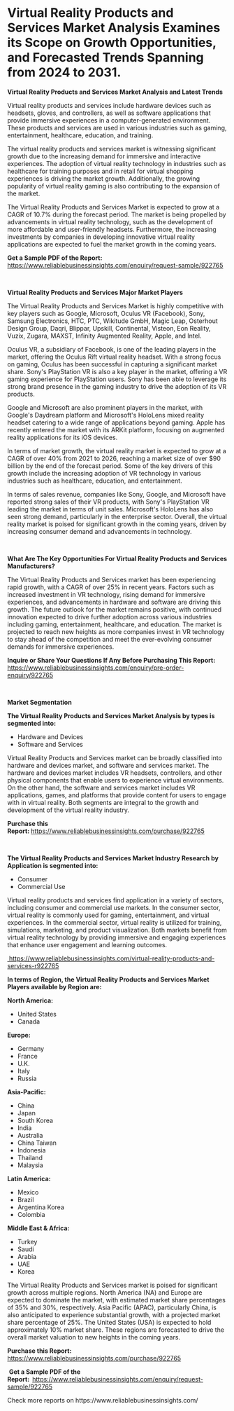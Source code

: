 <p><h1>Virtual Reality Products and Services Market Analysis Examines its Scope on Growth Opportunities, and Forecasted Trends Spanning from 2024 to 2031.</h1></p><p><strong>Virtual Reality Products and Services Market Analysis and Latest Trends</strong></p>
<p><p>Virtual reality products and services include hardware devices such as headsets, gloves, and controllers, as well as software applications that provide immersive experiences in a computer-generated environment. These products and services are used in various industries such as gaming, entertainment, healthcare, education, and training.</p><p>The virtual reality products and services market is witnessing significant growth due to the increasing demand for immersive and interactive experiences. The adoption of virtual reality technology in industries such as healthcare for training purposes and in retail for virtual shopping experiences is driving the market growth. Additionally, the growing popularity of virtual reality gaming is also contributing to the expansion of the market.</p><p>The Virtual Reality Products and Services Market is expected to grow at a CAGR of 10.7% during the forecast period. The market is being propelled by advancements in virtual reality technology, such as the development of more affordable and user-friendly headsets. Furthermore, the increasing investments by companies in developing innovative virtual reality applications are expected to fuel the market growth in the coming years.</p></p>
<p><strong>Get a Sample PDF of the Report:&nbsp;</strong> <a href="https://www.reliablebusinessinsights.com/enquiry/request-sample/922765">https://www.reliablebusinessinsights.com/enquiry/request-sample/922765</a></p>
<p>&nbsp;</p>
<p><strong>Virtual Reality Products and Services Major Market Players</strong></p>
<p><p>The Virtual Reality Products and Services Market is highly competitive with key players such as Google, Microsoft, Oculus VR (Facebook), Sony, Samsung Electronics, HTC, PTC, Wikitude GmbH, Magic Leap, Osterhout Design Group, Daqri, Blippar, Upskill, Continental, Visteon, Eon Reality, Vuzix, Zugara, MAXST, Infinity Augmented Reality, Apple, and Intel.</p><p>Oculus VR, a subsidiary of Facebook, is one of the leading players in the market, offering the Oculus Rift virtual reality headset. With a strong focus on gaming, Oculus has been successful in capturing a significant market share. Sony's PlayStation VR is also a key player in the market, offering a VR gaming experience for PlayStation users. Sony has been able to leverage its strong brand presence in the gaming industry to drive the adoption of its VR products.</p><p>Google and Microsoft are also prominent players in the market, with Google's Daydream platform and Microsoft's HoloLens mixed reality headset catering to a wide range of applications beyond gaming. Apple has recently entered the market with its ARKit platform, focusing on augmented reality applications for its iOS devices.</p><p>In terms of market growth, the virtual reality market is expected to grow at a CAGR of over 40% from 2021 to 2026, reaching a market size of over $90 billion by the end of the forecast period. Some of the key drivers of this growth include the increasing adoption of VR technology in various industries such as healthcare, education, and entertainment.</p><p>In terms of sales revenue, companies like Sony, Google, and Microsoft have reported strong sales of their VR products, with Sony's PlayStation VR leading the market in terms of unit sales. Microsoft's HoloLens has also seen strong demand, particularly in the enterprise sector. Overall, the virtual reality market is poised for significant growth in the coming years, driven by increasing consumer demand and advancements in technology.</p></p>
<p>&nbsp;</p>
<p><strong>What Are The Key Opportunities For Virtual Reality Products and Services Manufacturers?</strong></p>
<p><p>The Virtual Reality Products and Services market has been experiencing rapid growth, with a CAGR of over 25% in recent years. Factors such as increased investment in VR technology, rising demand for immersive experiences, and advancements in hardware and software are driving this growth. The future outlook for the market remains positive, with continued innovation expected to drive further adoption across various industries including gaming, entertainment, healthcare, and education. The market is projected to reach new heights as more companies invest in VR technology to stay ahead of the competition and meet the ever-evolving consumer demands for immersive experiences.</p></p>
<p><strong>Inquire or Share Your Questions If Any Before Purchasing This Report:</strong> <a href="https://www.reliablebusinessinsights.com/enquiry/pre-order-enquiry/922765">https://www.reliablebusinessinsights.com/enquiry/pre-order-enquiry/922765</a></p>
<p>&nbsp;</p>
<p><strong>Market Segmentation</strong></p>
<p><strong>The Virtual Reality Products and Services Market Analysis by types is segmented into:</strong></p>
<p><ul><li>Hardware and Devices</li><li>Software and Services</li></ul></p>
<p><p>Virtual Reality Products and Services market can be broadly classified into hardware and devices market, and software and services market. The hardware and devices market includes VR headsets, controllers, and other physical components that enable users to experience virtual environments. On the other hand, the software and services market includes VR applications, games, and platforms that provide content for users to engage with in virtual reality. Both segments are integral to the growth and development of the virtual reality industry.</p></p>
<p><strong>Purchase this Report:&nbsp;</strong><a href="https://www.reliablebusinessinsights.com/purchase/922765">https://www.reliablebusinessinsights.com/purchase/922765</a></p>
<p>&nbsp;</p>
<p><strong>The Virtual Reality Products and Services Market Industry Research by Application is segmented into:</strong></p>
<p><ul><li>Consumer</li><li>Commercial Use</li></ul></p>
<p><p>Virtual reality products and services find application in a variety of sectors, including consumer and commercial use markets. In the consumer sector, virtual reality is commonly used for gaming, entertainment, and virtual experiences. In the commercial sector, virtual reality is utilized for training, simulations, marketing, and product visualization. Both markets benefit from virtual reality technology by providing immersive and engaging experiences that enhance user engagement and learning outcomes.</p></p>
<p><a href="https://www.reliablebusinessinsights.com/virtual-reality-products-and-services-r922765">&nbsp;https://www.reliablebusinessinsights.com/virtual-reality-products-and-services-r922765</a></p>
<p><strong>In terms of Region, the Virtual Reality Products and Services Market Players available by Region are:</strong></p>
<p>
    <p> <strong> North America: </strong>
        <ul>
            <li>United States</li>
            <li>Canada</li>
        </ul>
        </p> 
    <p> <strong> Europe: </strong>
        <ul>
            <li>Germany</li>
            <li>France</li>
            <li>U.K.</li>
            <li>Italy</li>
            <li>Russia</li>
        </ul>
        </p> 
    <p> <strong> Asia-Pacific: </strong>
        <ul>
            <li>China</li>
            <li>Japan</li>
            <li>South Korea</li>
            <li>India</li>
            <li>Australia</li>
            <li>China Taiwan</li>
            <li>Indonesia</li>
            <li>Thailand</li>
            <li>Malaysia</li>
        </ul>
        </p> 
    <p> <strong> Latin America: </strong>
        <ul>
            <li>Mexico</li>
            <li>Brazil</li>
            <li>Argentina Korea</li>
            <li>Colombia</li>
        </ul>
        </p> 
    <p> <strong> Middle East & Africa: </strong>
        <ul>
            <li>Turkey</li>
            <li>Saudi</li>
            <li>Arabia</li>
            <li>UAE</li>
            <li>Korea</li>
        </ul>
    </p>
    </p>
<p><p>The Virtual Reality Products and Services market is poised for significant growth across multiple regions. North America (NA) and Europe are expected to dominate the market, with estimated market share percentages of 35% and 30%, respectively. Asia Pacific (APAC), particularly China, is also anticipated to experience substantial growth, with a projected market share percentage of 25%. The United States (USA) is expected to hold approximately 10% market share. These regions are forecasted to drive the overall market valuation to new heights in the coming years.</p></p>
<p><strong>Purchase this Report: </strong><a href="https://www.reliablebusinessinsights.com/purchase/922765">https://www.reliablebusinessinsights.com/purchase/922765</a></p>
<p>&nbsp;<strong>Get a Sample PDF of the Report:&nbsp;&nbsp;</strong><a href="https://www.reliablebusinessinsights.com/enquiry/request-sample/922765">https://www.reliablebusinessinsights.com/enquiry/request-sample/922765</a></p>
<p><strong></strong></p>
<p>Check more reports on https://www.reliablebusinessinsights.com/</p>